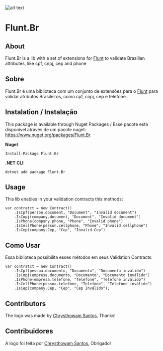 ![alt text](https://github.com/lira92/flunt.br/blob/master/assets/flunt-icon-br_compressed.png?raw=true "Flunt.Br")

# Flunt.Br

## About

Flunt.Br is a lib with a set of extensions for [Flunt](https://github.com/andrebaltieri/flunt) to validate Brazilian attributes, like cpf, cnpj, cep and phone

## Sobre
Flunt.Br é uma biblioteca com um conjunto de extensões para o [Flunt](https://github.com/andrebaltieri/flunt) para validar atributos Brasileiros, como cpf, cnpj, cep e telefone.

## Instalation / Instalação

This package is available through Nuget Packages / Esse pacote está disponível através de um pacote nuget: https://www.nuget.org/packages/Flunt.Br

**Nuget**

```
Install-Package Flunt.Br
```

**.NET CLI**

```
dotnet add package Flunt.Br
```

## Usage

This lib enables in your validation contracts this methods:

  ```
  var contratct = new Contract()
      .IsCpf(person.document, "Document", "Invalid document")
      .IsCnpj(company.document, "Document", "Invalid document")
      .IsPhone(company.phone, "Phone", "Invalid phone")
      .IsCellPhone(person.cellphone, "Phone", "Invalid cellphone")
      .IsCep(company.Cep, "Cep", "Invalid Cep")
  ```
  
## Como Usar

Essa biblioteca possibilita esses métodos em seus Validation Contracts:

  ```
  var contratct = new Contract()
      .IsCpf(pessoa.documento, "Documento", "Documento inválido")
      .IsCnpj(empresa.documento, "Documento", "Documento inválido")
      .IsPhone(empresa.telefone, "Telefone", "Telefone inválido")
      .IsCellPhone(pessoa.telefone, "Telefone", "Telefone inválido")
      .IsCep(company.Cep, "Cep", "Cep Inválido");
  ```
  
 ## Contributors
 
The logo was made by [Chrysthowam Santos](https://github.com/chrysthowam), Thanks!

## Contribuidores

A logo foi feita por [Chrysthowam Santos](https://github.com/chrysthowam), Obrigado!

